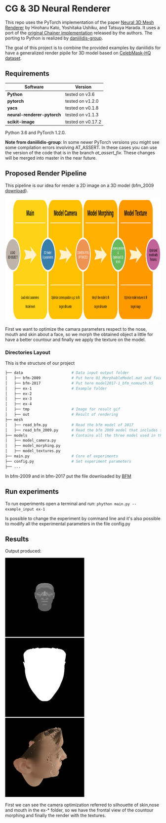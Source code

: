 # CG & 3D Neural Renderer

This repo uses the PyTorch implementation of the paper [Neural 3D Mesh Renderer](http://hiroharu-kato.com/projects_en/neural_renderer.html) by Hiroharu Kato, Yoshitaka Ushiku, and Tatsuya Harada.
It uses a port of the [original Chainer implementation](https://github.com/hiroharu-kato/neural_renderer) released by the authors.
The porting to Python is realized by [daniilidis-group](https://github.com/daniilidis-group/neural_renderer).

The goal of this project is to combine the provided examples by daniilidis for have a generalized render pipile for 3D model based on [CelebMask-HQ dataset](https://github.com/switchablenorms/CelebAMask-HQ/blob/master/README.md).

## Requirements
| Software                                                 | Version         |
| ---------------------------------------------------------|-----------------|
| **Python**                                               |     tested on v3.6    | 
| **pytorch** | tested on v1.2.0 |
| **yacs** | tested on v0.1.8 |
| **neural-renderer-pytorch** | tested on v1.1.3  |
| **scikit-image** | tested on v0.17.2  |

Python 3.6 and PyTorch 1.2.0.

**Note from daniilidis-group**: In some newer PyTorch versions you might see some compilation errors involving AT_ASSERT. In these cases you can use the version of the code that is in the branch *at_assert_fix*. These changes will be merged into master in the near future.

## Proposed Render Pipeline

This pipeline is our idea for render a 2D image on a 3D model (bfm_2009 [download](https://faces.dmi.unibas.ch/bfm/index.php?nav=1-2&id=downloads)).

<img src="https://github.com/iacopoerpichini/cg3d-neural-renderer/blob/master/data/pipeline.png" height="400" width="1240">

First we want to optimize the camara parameters respect to the nose, mouth and skin about a face, so we morph the obtained object a little for have a better countour and finally we apply the texture on the model.

### Directories Layout

This is the structure of our project
```bash
├── data                      # Data input output folder
│   ├── bfm-2009              # Put here 01_MorphableModel.mat and face05_4seg.mat
│   ├── bfm-2017              # Put here model2017-1_bfm_nomouth.h5
│   ├── ex-1                  # Example folder 
│   ├── ex-2
│   ├── ex-3
│   ├── ex-4
│   ├── tmp                   # Image for result gif
│   ├── out                   # Result of rendering
├── mesh                      
│   ├── read_bfm.py           # Read the bfm model of 2017
│   ├── read_bfm_2009.py      # Read the bfm 2009 model that includes segmentation point 
├── models                    # Contains all the three model used in the pipeline
│   ├── model_camera.py
│   ├── model_morphing.py
│   ├── model_textures.py
├── main.py                   # Core of experiments
├── config.py                 # Set experiment parameters
├── ...                       
```

In bfm-2009 and in bfm-2017 put the file downloaded by [BFM](https://faces.dmi.unibas.ch/bfm/index.php?nav=1-2&id=downloads)

## Run experiments
To run experiments open a terminal and run: ```phython main.py --example_input ex-1```

Is possible to change the experiment by command line and it's also possible to modify all the experimental parameters in the file config.py

## Results

Output produced:

![Alt Text](https://github.com/iacopoerpichini/cg3d-neural-renderer/blob/master/data/out/camera.gif)
![Alt Text](https://github.com/iacopoerpichini/cg3d-neural-renderer/blob/master/data/out/morphing.gif)
![Alt Text](https://github.com/iacopoerpichini/cg3d-neural-renderer/blob/master/data/out/rendered.gif)

First we can see the camera optimization referred to silhouette of skin,nose and mouth in the ex-* folder, so we have the frontal view of the countour morphing and finally the render with the textures.
